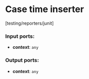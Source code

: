 # Case time inserter

[testing/reporters/junit]

### Input ports:

* __context__: `any`

### Output ports:

* __context__: `any`

